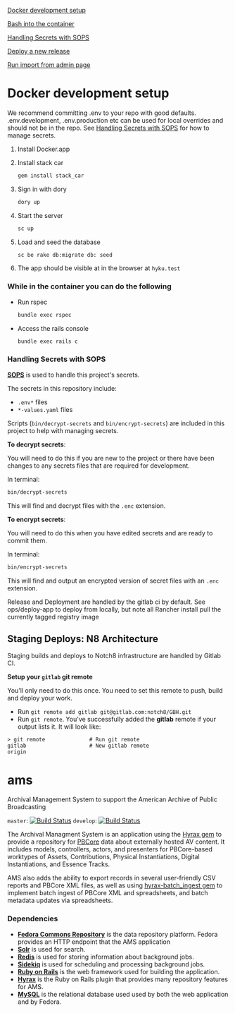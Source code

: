 [Docker development setup](#docker-development-setup)

[Bash into the container](#bash-into-the-container)

[Handling Secrets with SOPS](#handling-secrets-with-sops)

[Deploy a new release](#deploy-a-new-release)
  
[Run import from admin page](#run-import-from-admin-page)

# Docker development setup

We recommend committing .env to your repo with good defaults. .env.development, .env.production etc can be used for local overrides and should not be in the repo. See [Handling Secrets with SOPS](#handling-secrets-with-sops) for how to manage secrets.

1) Install Docker.app

2) Install stack car
    ``` bash
    gem install stack_car
    ```

3) Sign in with dory
    ``` bash
    dory up

4) Start the server
    ``` bash
    sc up
    ```

5) Load and seed the database
    ``` bash
    sc be rake db:migrate db: seed
    ```

6) The app should be visible at in the browser at `hyku.test`

### While in the container you can do the following
- Run rspec
    ``` bash
    bundle exec rspec
    ```
- Access the rails console
    ``` bash
    bundle exec rails c
    ```

### Handling Secrets with SOPS

[**SOPS**](https://github.com/mozilla/sops) is used to handle this project's secrets.

The secrets in this repository include:
- `.env*` files
- `*-values.yaml` files

Scripts (`bin/decrypt-secrets` and `bin/encrypt-secrets`) are included in this project to help with managing secrets.

**To decrypt secrets**:

You will need to do this if you are new to the project or there have been changes to any secrets files that are required for development.

In terminal:
```bash
bin/decrypt-secrets
```

This will find and decrypt files with the `.enc` extension.

**To encrypt secrets**:

You will need to do this when you have edited secrets and are ready to commit them.

In terminal:
```bash
bin/encrypt-secrets
```

This will find and output an encrypted version of secret files with an `.enc` extension.

Release and Deployment are handled by the gitlab ci by default. See ops/deploy-app to deploy from locally, but note all Rancher install pull the currently tagged registry image

## Staging Deploys: N8 Architecture

Staging builds and deploys to Notch8 infrastructure are handled by Gitlab CI.

**Setup your `gitlab` git remote**

You'll only need to do this once. You need to set this remote to push, build and deploy your work.

- Run `git remote add gitlab git@gitlab.com:notch8/GBH.git`
- Run `git remote`. You've successfully added the **gitlab** remote if your output lists it. It will look like:
```
> git remote              # Run git remote
gitlab                    # New gitlab remote
origin
```

# ams

Archival Management System to support the American Archive of Public Broadcasting

`master`:  [![Build Status](https://travis-ci.org/WGBH-MLA/ams.svg?branch=master)](https://travis-ci.org/WGBH-MLA/ams)
`develop`: [![Build Status](https://travis-ci.org/WGBH-MLA/ams.svg?branch=develop)](https://travis-ci.org/WGBH-MLA/ams)

The Archival Managment System is an application using the [Hyrax gem](https://github.com/samvera/hyrax) to provide a repository for [PBCore](http://pbcore.org/) data about externally hosted AV content. It includes models, controllers, actors, and presenters for PBCore-based worktypes of Assets, Contributions, Physical Instantiations, Digital Instantiations, and Essence Tracks.  

AMS also adds the ability to export records in several user-friendly CSV reports and PBCore XML files, as well as using [hyrax-batch_ingest gem](https://github.com/samvera-labs/hyrax-batch_ingest) to implement batch ingest of PBCore XML and spreadsheets, and batch metadata updates via spreadsheets.


### Dependencies

* **[Fedora Commons Repository](https://duraspace.org/fedora/)** is the data repository platform. Fedora provides an HTTP endpoint that the AMS application
* **[Solr](https://lucene.apache.org/solr/)** is used for search.
* **[Redis](https://redis.io)** is used for storing information about background jobs.
* **[Sidekiq](https://github.com/mperham/sidekiq)** is used for scheduling and processing background jobs.
* **[Ruby on Rails](https://rubyonrails.org)** is the web framework used for building the application.
* **[Hyrax](https://hyrax.samvera.org)** is the Ruby on Rails plugin that provides many repository features for AMS.
* **[MySQL](https://www.mysql.com)** is the relational database used used by both the web application and by Fedora.
